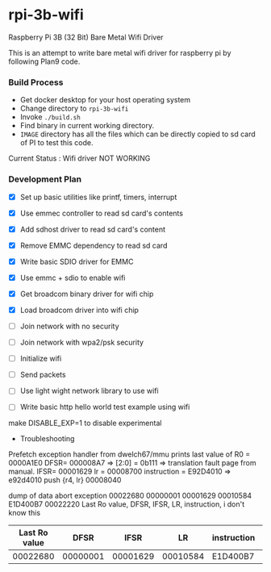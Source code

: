 # rpi-3b-wifi
Raspberry Pi 3B (32 Bit) Bare Metal Wifi Driver

This is an attempt to write bare metal wifi driver for raspberry pi by following Plan9 code.

### Build Process
- Get docker desktop for your host operating system
- Change directory to `rpi-3b-wifi`
- Invoke `./build.sh`
- Find binary in current working directory.
- `IMAGE` directory has all the files which can be directly copied to sd card of PI to test this code.

Current Status : Wifi driver NOT WORKING

### Development Plan
- [x] Set up basic utilities like printf, timers, interrupt
- [x] Use emmec controller to read sd card's contents
- [x] Add sdhost driver to read sd card's content
- [x] Remove EMMC dependency to read sd card
- [x] Write basic SDIO driver for EMMC
- [x] Use emmc + sdio to enable wifi
- [x] Get broadcom binary driver for wifi chip
- [x] Load broadcom driver into wifi chip
- [ ] Join network with no security
- [ ] Join network with wpa2/psk security
- [ ] Initialize wifi
- [ ] Send packets
- [ ] Use light wight network library to use wifi
- [ ] Write basic http hello world test example using wifi


make DISABLE_EXP=1 to disable experimental

- Troubleshooting

Prefetch exception handler from dwelch67/mmu prints
last value of R0 = 0000A1E0
DFSR= 000008A7 => [2:0] = 0b111 => translation fault page from manual.
IFSR= 00001629
lr = 00008700
instruction = E92D4010 => e92d4010 push {r4, lr}
00008040

dump of data abort exception
00022680 00000001 00001629 00010584 E1D400B7 00022220
Last Ro value, DFSR, IFSR, LR, instruction, i don't know this

| Last Ro value 	| DFSR     	| IFSR     	| LR       	| instruction 	| Unkwown  	|
|---------------	|----------	|----------	|----------	|-------------	|----------	|
| 00022680      	| 00000001 	| 00001629 	| 00010584 	| E1D400B7    	| 00022220 	|
